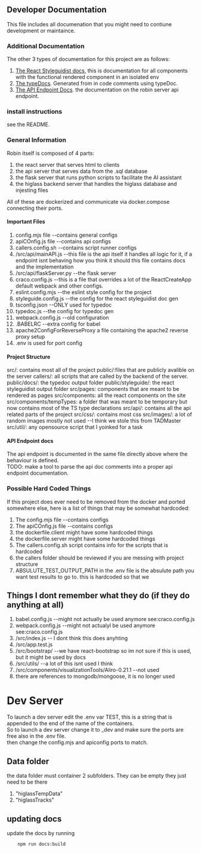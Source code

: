 ## Developer Documentation
This file includes all documenation that you might need to contiune development or maintaince.  

### Additional Documentation
The other 3 types of documentation for this project are as follows:  
1) [The React Styleguidist docs](http://biomlearn.uccs.edu/robin/styleguide/index.html), this is documentation for all components with the functional rendered component in an isolated env  
2) [The typeDocs](http://biomlearn.uccs.edu/robin/docs/). Generated from in code comments using typeDoc.
3) [The API Endpoint Docs](idk). the documentation on the robin server api endpoint.  

### install instructions
see the README.  

### General Information
Robin itself is composed of 4 parts:
1) the react server that serves html to clients
2) the api server that serves data from the .sql database
3) the flask server that runs python scripts to facilitate the AI assistant
4) the higlass backend server that handles the higlass database and injesting files

All of these are dockerized and communicate via docker.compose connecting their ports. 
#### Important Files
1) config.mjs file --contains general configs 
2) apiCOnfig.js file --contains api configs 
3) callers.config.sh --contains script runner configs
4) /src/api/mainAPI.js --this file is the api itself it handles all logic for it, if a endpoint isnt behaving how you think it should this file contains docs and the implementation
5) /src/api/flaskServer.py --the flask server
6) craco.config.js --this is a file that overrides a lot of the ReactCreateApp default webpack and other configs.
7) eslint.config.mjs --the eslint style config for the project
8) styleguide.config.js --the config for the react styleguidist doc gen
9) tsconfig.json --ONLY used for typedoc
10) typedoc.js --the config for typedoc gen
11) webpack.config.js --old configuration
12) .BABELRC --extra config for babel
13) apache2ConfigForReverseProxy a file containing the apache2 reverse proxy setup
14) .env is used for port config

#### Project Structure
src/: contains most all of the project
public/:files that are publicly avalible on the server
callers/: all scripts that are called by the backend of the server.
public/docs/: the typedoc output folder
public/styleguide/: the react styleguidist output folder
src/pages: components that are meant to be rendered as pages
src/components: all the react components on the site
src/components/tempTypes: a folder that was meant to be temporary but now contains most of the TS type declarations
src/api/: contains all the api related parts of the project
src/css/: contains most css
src/images/: a lot of random images mostly not used --I think we stole this from TADMaster
src/util/: any opensource script that I yoinked for a task

#### API Endpoint docs
The api endpoint is documented in the same file directly above where the behaviour is defined.  
TODO: make a tool to parse the api doc comments into a proper api endpoint documentation.  


### Possible Hard Coded Things
If this project does ever need to be removed from the docker and ported somewhere else, here is a list of things that may be somewhat hardcoded:
1) The config.mjs file --contains configs 
2) The apiCOnfig.js file --contains configs 
5) the dockerfile.client might have some hardcoded things
6) the dockerfile.server might have some hardcoded things
7) The callers.config.sh script contains info for the scripts that is hardcoded
8) the callers folder should be reviewed if you are messing with project structure
9) ABSULUTE_TEST_OUTPUT_PATH in the .env file is the absulute path you want test results to go to. this is hardcoded so that we 



## Things I dont remember what they do (if they do anything at all)
1) babel.config.js --might not actually be used anymore see:craco.config.js
2) webpack.config.js --might not actualyl be used anymore see:craco.config.js
4) /src/index.js -- I dont think this does anyhting
5) /src/app.test.js
6) /src/bootstrap/ --we have react-bootstrap so im not sure if this is used, but it might be used by docs
7) /src/utils/ --a lot of this isnt used I think
8) /src/components/visualizationTools/Aliro-0.21.1 --not used
9) there are references to mongodb/mongoose, it is no longer used



# Dev Server
To launch a dev server edit the .env var TEST, this is a string that is appended to the end of the name of the containers.  
So to launch a dev server change it to _dev and make sure the ports are free also in the .env file.  
then change the config.mjs and apiconfig ports to match.


## Data folder
the data folder must container 2 subfolders. They can be empty they just need to be there
1) "higlassTempData"
2) "higlassTracks"


## updating docs
update the docs by running
```bash
    npm run docs:build
```